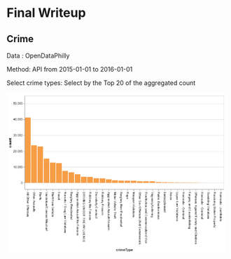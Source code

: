 # Final Writeup



## Crime

Data : OpenDataPhilly

Method: API from 2015-01-01 to 2016-01-01

Select crime types: Select by the Top 20 of the aggregated count

<img src="exploratory/writeup_img_repositpry/crimeselection.png" alt="drawing" width="500"/>



